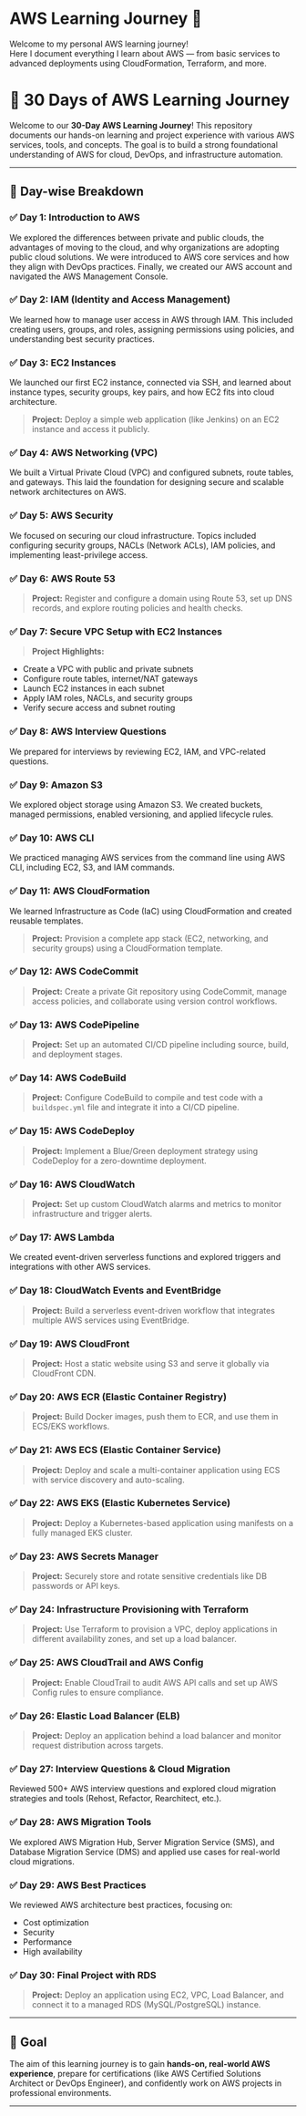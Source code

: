 # AWS Learning Journey 🚀

Welcome to my personal AWS learning journey!  
Here I document everything I learn about AWS — from basic services to advanced deployments using CloudFormation, Terraform, and more.

# 🚀 30 Days of AWS Learning Journey

Welcome to our **30-Day AWS Learning Journey**! This repository documents our hands-on learning and project experience with various AWS services, tools, and concepts. The goal is to build a strong foundational understanding of AWS for cloud, DevOps, and infrastructure automation.

---

## 📅 Day-wise Breakdown

### ✅ Day 1: Introduction to AWS
We explored the differences between private and public clouds, the advantages of moving to the cloud, and why organizations are adopting public cloud solutions. We were introduced to AWS core services and how they align with DevOps practices. Finally, we created our AWS account and navigated the AWS Management Console.

### ✅ Day 2: IAM (Identity and Access Management)
We learned how to manage user access in AWS through IAM. This included creating users, groups, and roles, assigning permissions using policies, and understanding best security practices.

### ✅ Day 3: EC2 Instances
We launched our first EC2 instance, connected via SSH, and learned about instance types, security groups, key pairs, and how EC2 fits into cloud architecture.

> **Project:** Deploy a simple web application (like Jenkins) on an EC2 instance and access it publicly.

### ✅ Day 4: AWS Networking (VPC)
We built a Virtual Private Cloud (VPC) and configured subnets, route tables, and gateways. This laid the foundation for designing secure and scalable network architectures on AWS.

### ✅ Day 5: AWS Security
We focused on securing our cloud infrastructure. Topics included configuring security groups, NACLs (Network ACLs), IAM policies, and implementing least-privilege access.

### ✅ Day 6: AWS Route 53
> **Project:** Register and configure a domain using Route 53, set up DNS records, and explore routing policies and health checks.

### ✅ Day 7: Secure VPC Setup with EC2 Instances
> **Project Highlights:**
- Create a VPC with public and private subnets
- Configure route tables, internet/NAT gateways
- Launch EC2 instances in each subnet
- Apply IAM roles, NACLs, and security groups
- Verify secure access and subnet routing

### ✅ Day 8: AWS Interview Questions
We prepared for interviews by reviewing EC2, IAM, and VPC-related questions.

### ✅ Day 9: Amazon S3
We explored object storage using Amazon S3. We created buckets, managed permissions, enabled versioning, and applied lifecycle rules.

### ✅ Day 10: AWS CLI
We practiced managing AWS services from the command line using AWS CLI, including EC2, S3, and IAM commands.

### ✅ Day 11: AWS CloudFormation
We learned Infrastructure as Code (IaC) using CloudFormation and created reusable templates.

> **Project:** Provision a complete app stack (EC2, networking, and security groups) using a CloudFormation template.

### ✅ Day 12: AWS CodeCommit
> **Project:** Create a private Git repository using CodeCommit, manage access policies, and collaborate using version control workflows.

### ✅ Day 13: AWS CodePipeline
> **Project:** Set up an automated CI/CD pipeline including source, build, and deployment stages.

### ✅ Day 14: AWS CodeBuild
> **Project:** Configure CodeBuild to compile and test code with a `buildspec.yml` file and integrate it into a CI/CD pipeline.

### ✅ Day 15: AWS CodeDeploy
> **Project:** Implement a Blue/Green deployment strategy using CodeDeploy for a zero-downtime deployment.

### ✅ Day 16: AWS CloudWatch
> **Project:** Set up custom CloudWatch alarms and metrics to monitor infrastructure and trigger alerts.

### ✅ Day 17: AWS Lambda
We created event-driven serverless functions and explored triggers and integrations with other AWS services.

### ✅ Day 18: CloudWatch Events and EventBridge
> **Project:** Build a serverless event-driven workflow that integrates multiple AWS services using EventBridge.

### ✅ Day 19: AWS CloudFront
> **Project:** Host a static website using S3 and serve it globally via CloudFront CDN.

### ✅ Day 20: AWS ECR (Elastic Container Registry)
> **Project:** Build Docker images, push them to ECR, and use them in ECS/EKS workflows.

### ✅ Day 21: AWS ECS (Elastic Container Service)
> **Project:** Deploy and scale a multi-container application using ECS with service discovery and auto-scaling.

### ✅ Day 22: AWS EKS (Elastic Kubernetes Service)
> **Project:** Deploy a Kubernetes-based application using manifests on a fully managed EKS cluster.

### ✅ Day 23: AWS Secrets Manager
> **Project:** Securely store and rotate sensitive credentials like DB passwords or API keys.

### ✅ Day 24: Infrastructure Provisioning with Terraform
> **Project:** Use Terraform to provision a VPC, deploy applications in different availability zones, and set up a load balancer.

### ✅ Day 25: AWS CloudTrail and AWS Config
> **Project:** Enable CloudTrail to audit AWS API calls and set up AWS Config rules to ensure compliance.

### ✅ Day 26: Elastic Load Balancer (ELB)
> **Project:** Deploy an application behind a load balancer and monitor request distribution across targets.

### ✅ Day 27: Interview Questions & Cloud Migration
Reviewed 500+ AWS interview questions and explored cloud migration strategies and tools (Rehost, Refactor, Rearchitect, etc.).

### ✅ Day 28: AWS Migration Tools
We explored AWS Migration Hub, Server Migration Service (SMS), and Database Migration Service (DMS) and applied use cases for real-world cloud migrations.

### ✅ Day 29: AWS Best Practices
We reviewed AWS architecture best practices, focusing on:
- Cost optimization
- Security
- Performance
- High availability

### ✅ Day 30: Final Project with RDS
> **Project:** Deploy an application using EC2, VPC, Load Balancer, and connect it to a managed RDS (MySQL/PostgreSQL) instance.

---

## 🎯 Goal

The aim of this learning journey is to gain **hands-on, real-world AWS experience**, prepare for certifications (like AWS Certified Solutions Architect or DevOps Engineer), and confidently work on AWS projects in professional environments.

---

